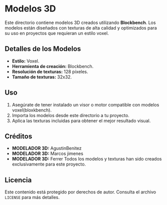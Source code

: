 # Modelos 3D

Este directorio contiene modelos 3D creados utilizando **Blockbench**. Los modelos están diseñados con texturas de alta calidad y optimizados para su uso en proyectos que requieran un estilo voxel.

## Detalles de los Modelos

- **Estilo:** Voxel.
- **Herramienta de creación:** Blockbench.
- **Resolución de texturas:** 128 píxeles.
- **Tamaño de texturas:** 32x32.

## Uso

1. Asegúrate de tener instalado un visor o motor compatible con modelos voxel(bloxkbench).
2. Importa los modelos desde este directorio a tu proyecto.
3. Aplica las texturas incluidas para obtener el mejor resultado visual.

## Créditos
- **MODELADOR 3D:** AgustinBenitez
- **MODELADOR 3D:** Marcos jimenes
- **MODELADOR 3D:** Ferrer
Todos los modelos y texturas han sido creados exclusivamente para este proyecto.

## Licencia

Este contenido está protegido por derechos de autor. Consulta el archivo `LICENSE` para más detalles.
